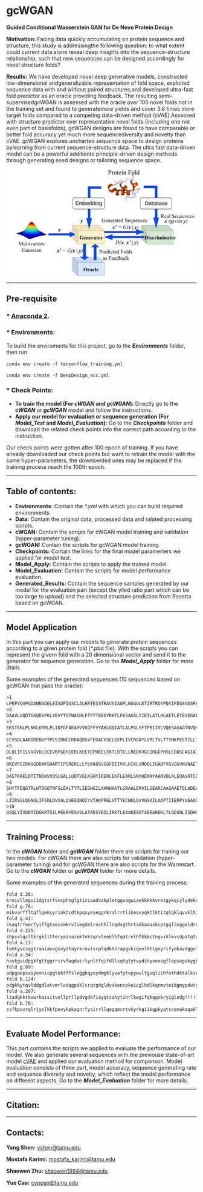 # gcWGAN 
**Guided Conditional Wasserstein GAN for De Novo Protein Design**

**Motivation:** Facing data quickly accumulating on protein sequence and structure, this study is addressingthe following question: to what extent could current data alone reveal deep insights into the sequence-structure relationship, such that new sequences can be designed accordingly for novel structure folds?

**Results:** We have developed novel deep generative models,  constructed low-dimensional andgeneralizable representation of fold space, exploited sequence data with and without paired structures,and developed ultra-fast fold predictor as an oracle providing feedback. The resulting semi-supervisedgcWGAN is assessed with the oracle over 100 novel folds not in the training set and found to generatemore yields and cover 3.6 times more target folds compared to a competing data-driven method (cVAE).Assessed with structure predictor over representative novel folds (including one not even part of basisfolds), gcWGAN designs are found to have comparable or better fold accuracy yet much more sequencediversity and novelty than cVAE. gcWGAN explores uncharted sequence space to design proteins bylearning from current sequence-structure data. The ultra fast data-driven model can be a powerful additionto principle-driven design methods through generating seed designs or tailoring sequence space.

![Training-Process](/gcWGAN/Training-Process.png)

***

## Pre-requisite 
### * [Anaconda 2](https://www.anaconda.com/distribution/).
### * Environments:
To build the enviroments for this project, go to the ***Environments*** folder, then run
```
conda env create -f tensorflow_training.yml
```
```
conda env create -f DeepDesign_acc.yml
```
### * Check Points:
* **To train the model (For *cWGAN* and *gcWGAN*):** Directly go to the ***cWGAN*** or ***gcWGAN*** model and follow the instructions. 
* **Apply our model for evaluation or sequence generation (For *Model_Test* and *Model_Evaluation*):** Go to the ***Checkpoints*** folder and download the related check points into the correct path according to the instruction. 

Our check points were gotten after 100 epoch of training. If you have already downloaded our check points but want to retrain the model with the same hyper-parameters, the downlowded ones may be replaced if the training process reach the 100th epoch.

***

## Table of contents:
* **Environments:** Contain the *\*.yml* with which you can build required environments.
* **Data:** Contain the original data, processed data and ralated processing scripts.
* **cWGAN:** Contain the scripts for cWGAN model training and validation (hpper-parameter tuning).
* **gcWGAN:** Contain the scripts for gcWGAN model training.
* **Checkpoints:** Contain the links for the final model paramerters we applied for model test.
* **Model_Apply:** Contain the scripts to apply the trained model.
* **Model_Evaluation:** Contain the scripts for model performance evaluation.
* **Generated_Results:** Contain the sequence samples generated by our model for the evaluation part (except the yiled ratio part which can be too large to upload) and the selected structure prediction from Rosetta based on gcWGAN.

***

## Model Application

In this part you can apply our models to generate protein sequences according to a given protein fold (\*.pbd file). With the scripts you can represent the givern fold with a 20 dimensional vector and send it to the generator for sequence generation. Go to the ***Model_Apply*** folder for more dtails.

Some examples of the generated sequences (10 sequences based on gcWGAN that pass the oracle):
```
>1
LPKPYGVPGDANNSDELEISDPIGSCLALRRTESSTRAVSIAGPLNGGVLKTIRTRDYPQYIFDGSYDSPAGNLDESQEKYYDILLKTTLAEQYEKQVNTLDDLLPYLLEAVSKLEEGP
>2
DAAVLVQDTGGQDVPKLYEVYTSTNAGHLFTFTTEEGYRKTLFESAGSLYIEILATLHLAETLETESEGAFFKAALTGYTLYREHLLEVRCLTVCEEDEYLKTIREALYKKESFLGLPLKHLERLTYLAELLDTNEPPV
>3
EKSTENLPLNKLKRRLPLINYGFAEAHVVKGFFVYAKLGQIATLALPGLYFTPRIIVLVQESAGAGTNVQKVLIEGDSSGHRQDTVNGKNKYVYAFKNGLQFGQVSSNGGTSSSLELAQVVSSLVDRTVQYV
>4
ECVSDLAARDDENVPTPCSIDNGCRDAQDGVFEGACVSELGEPLIVCRGAYLVRLTVLTTYNKPEETILLTGQEVVRLINCEQNVLVPHPSNNGSALVQALGFSIVYGNVKLYQGKDLLETYAGCIL
>5
DLQLIFILVVGVDLECEVRFGDHIERLKEETEPHEELFKTLDTELLREDKVGCIRGEPHSLEGNSCAGIAILHCLAKQLRERGLAISTSDLGLTIELELKARRTYLPVSLGKLEKHVVEGNILEEDIAASHYS
>6
QKEVFGIRKVGDDAKSHARTIPSREKLLLYLKAQSVGGFDIIVHLHIKLVRDQLIGADFVGVQGVNVNAETAPNDETVVILDEGRIELPSYIIELGSVSEGFLAGCDGSEHAALELNVVSALLNNHRLHLFNAANLTPDA
>7
DASTKAELDTITNDNVVDSLGALLQQTVELKGHYIRERLEKFLEARLSNYHENAYAAAVDLALEQAVHTCDFKYYANLAGRKSVILAFGYTHDLILARAAPYKATEDLDQCALRDPFTYTEDTHATQRSKIQVRVKLYYATATDEEETYKVIPIKE
>8
SHYTFDQGTRLHTSGQTNFSLEALTYTLIEGNGILAARHHATLGRAALERVILGEARCAAGAAETQLADELEKHKLDLDSQKFLRTHGLARECQGDLDREKALERNHKESTPGLLDTLVNVSLFSACDNLRSNHRKLNGNKTVGYTTIEVQKEKA
>9
LIIRSGLQGNGLIFSDLDVVALQVEGQNQIYVTAKPRELVTTYECNKLGVVGSAILAAPTIIERPYVGAKDFEQALKLTYTIVCEGEGSIDAAYRIAHTLHQKHFLQFPKLEDAIQCCTQEAYAIIKLDACARAYDYTLATCTRGLGIGATDRLLLRRAQ
>10
QSQLYIVDDTIDGKRTSILPEERYESVSLATAESYEILIRKTLEAAKESDTAEEAREKLTLGDSNLISDHQHRRDLYRGYPDHSAAESLVTKDIDDEGKCLNDISTPEERLTRAHIKLPEKETCRRRYQLAVEAELLEALKL
```
***

## Training Process:

In the ***cWGAN*** folder and ***gcWGAN*** folder there are scripts for traning our two models. For cWGAN there are also scripts for validation (hyper-parameter tuning) and for gcWGAN there are also scripts for the Warmstart. Go to the ***cWGAN*** folder or ***gcWGAN*** folder for more details.

Some examples of the generated sequences during the training process:
```
fold d.26: kreivllmgviidgtsrfvvcphnglgtiviaadvakpletggvagwiaekkkkkvretgykqiylydekdvrtlffllk!!!!!!!!!!!!!!!!!!!!!!!!!!!!!!!!!!!!!!!!!!!!!!!!!!!!!!!!!!!!!!!!!!!!!!!!!!!!!!!!
fold g.76: mikvarffltgflgeksyrinktcdtkpqsyeieggnkralrrtlikesvyqktlktitqlqklqvvklhihhkdvsdpdhldsalvtfwsgrnncptlivleiweepprakdlqakqktmskafakekplaflhssiqlgtqklv!!!!!!!!!!!!!!
fold g.41: ckaqtrfeerfyiffgteeismkrvliegdmlrnchhllnqdsgthrtadkaaaskcptgqllmggmldrrrirfanikldaeenanfakt!!!!!!!!!!!!!!!!!!!!!!!!!!!!!!!!!!!!!!!!!!!!!!!!!!!!!!!!!!!!!!!!!!!!!
fold d.225: shpsvlgsltkrgklltteryainaimktnksqrvleeklhfqatrelhfkkkctngviklkvcdpatgtqhigriagtafqrgselrhfmvadpllktgpimtrnlvkyrgkrvidktlseagghiyqqidvk!!!!!!!!!!!!!!!!!!!!!!!!!!
fold a.13: lemtyvcsqgtraaiavvgsvydtayrkrnvisrplqdktnrapgvkiqeelhtigvyrifydkavdggvlydsyakkktytyniksiessgtedwlrylktsl!!!!!!!!!!!!!!!!!!!!!!!!!!!!!!!!!!!!!!!!!!!!!!!!!!!!!!!!
fold a.34: hsvkgvidpgkfgttggrrsrvfwqdwirlynltfqifdllsqtgtytvydihyvevsgflepsngskygkrvtalhannveylrllyfedvfsvlmqmgylrcpvvdwvenekdlr!!!!hr!!kklvekt!!!!!!!!!!!!!!!!!!!!!!!!!!!!
fold g.89: adpgaepsaiyevnicpglektffsleggkqyvydmgklyvafytvpywvltgvqliihfethdktalksewdalrisppdglskeegaftavcvgq!!!!!!!!!!!!!!!!!!!!!!!!!!!!!!!!!!!!!!!!!!!!!!!!!!!!!!!!!!!!!!!
fold b.124: pdgkkytqvlddgdlatvmrledqgpdklsrqtgdgldvakencpkeicglhdlkqnmvteidgmypdwtgvtmthkailatkqerlieh!!!hhkh!!r!t!r!!!!!!p!!r!!!!rsa!vvi!!!!!!!!!!!!!!!!!!!!!!!!!!!!!!!!!!!
fold a.287: ltadqkktkvwrhaisitvellprllpdvgdkfieyqtsahytihrlkwgifqkqqskryigledg!!!!!!!!!!!!!!!!!!!!!!!!!!!!!!!!!!!!!!!!!!!!!!!!!!!!!!!!!!!!!!!!!!!!!!!!!!!!!!!!!!!!!!!!!!!!!!
fold b.76: ssfkpvvrglriyslkkfpevykpkagnrfysirrllqegqmcrtvkyrkgiikgpkyqtscemakaqaklrgqegdlkcffhee!!!!!!!!!!!!!!!!!!!!!!!!!!!!!!!!!!!!!!!!!!!!!!!!!!!!!!!!!!!!!!!!!!!!!!!!!!!
```
***

## Evaluate Model Performance:

This part contains the scripts we applied to evaluate the performance of our model. We also generate several sequences with the previouse state-of-art model [cVAE](https://github.com/psipred/protein-vae) and applied our evaluation method for comparison. Model evalustion consists of three part, model accuracy, sequence generating rate and sequence diversity and novelty, which reflect the model performance on different aspects. Go to the ***Model_Evaluation*** folder for more details.

***

## Citation:

***

## Contacts:
**Yang Shen:** yshen@tamu.edu 

**Mostafa Karimi:** mostafa_karimi@tamu.edu

**Shaowen Zhu:** shaowen1994@tamu.edu

**Yue Cao:** cyppsp@tamu.edu
